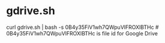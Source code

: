 # gdrive.sh
curl gdrive.sh | bash -s 0B4y35FiV1wh7QWpuVlFROXlBTHc # 0B4y35FiV1wh7QWpuVlFROXlBTHc is file id for Google Drive
